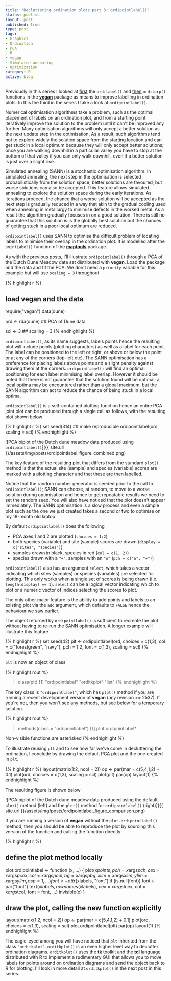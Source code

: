 ```yaml
--- 
title: "Decluttering ordination plots part 3: ordipointlabel()"
status: publish
layout: post
published: true
type: post
tags: 
- Graphics
- Ordination
- PCA
- R
- vegan
- Simulated annealing
- Optimization
category: R
active: blog
---
```

Previously in this series I looked at [first](http://www.fromthebottomoftheheap.net/2013/01/12/decluttering-ordination-plots-in-vegan-part-1-ordilabel/) the `ordilabel()` and [then](http://www.fromthebottomoftheheap.net/2013/01/13/decluttering-ordination-plots-in-vegan-part-2-orditorp/) `orditorp()` functions in the **[vegan](http://cran.r-project.org/package=vegan)** package as means to improve labelling in ordination plots. In this the third in the series I take a look at `ordipointlabel()`.

Numerical optimisation algorithms take a problem, such as the optimal placement of labels on an ordination plot, and from a starting point iteratively improve the solution to the problem until it can't be improved any further. Many optimisation algorithms will only accept a better solution as the next update step in the optimisation. As a result, such algorithms tend not to explore widely the solution space from the starting location and can get stuck in a local optimum because they will only accept better solutions; once you are walking downhill in a particular valley you have to stop at the bottom of that valley if you can only walk downhill, even if a better solution is just over a slight rise.

Simulated annealing (SANN) is a stochastic optimisation algorithm.  In simulated annealing, the next step in the optimisation is selected probabilistically from the solution space; better solutions are favoured, but worse solutions can also be accepted. This feature allows simulated annealing to explore the solution space during the early iterations. As iterations proceed, the chance that a worse solution will be accepted as the next step is gradually reduced in a way that akin to the gradual cooling used when annealing in metallurgy to minimise defects in the worked metal. As a result the algorithm gradually focuses in on a good solution. There is still no guarantee that this solution is is the globally best solution but the chances of getting stuck in a poor local optimum are reduced.

`ordipointlabel()` uses SANN to optimise the difficult problem of locating labels to minimise their overlap in the ordination plot. It is modelled after the `pointLabel()` function of the **[maptools](http://cran.r-project.org/package=maptools)** package.

As with the previous posts, I'll illustrate `ordipointlabel()` through a PCA of the Dutch Dune Meadow data set distributed with **vegan**. Load the package and the data and fit the PCA. We don't need a `priority` variable for this example but will use `scaling = 3` throughout

{% highlight r %}
## load vegan and the data
require("vegan")
data(dune)

ord <- rda(dune) ## PCA of Dune data

scl <- 3 ## scaling = 3
{% endhighlight %}

`ordipointlabel()`, as its name suggests, labels points hence the resulting plot will include points (plotting characters) as well as a label for each point. The label can be positioned to the left or right, or above or below the point or at any of the corners (top-left etc). The SANN optimisation has a preference for placing labels above points and a slight penalty against drawing them at the corners. `ordipointlabel()` will find an optimal positioning for each label minimising label overlap. However it should be noted that there is not guarantee that the solution found will be optimal; a local optima may be encountered rather than a global maximum, but the SANN algorithm can act to reduce the chance of being stuck in a local optima.

`ordipointlabel()` is a self-contained plotting function hence an entire PCA joint plot can be produced through a single call as follows, with the resulting plot shown below

{% highlight r %}
set.seed(314) ## make reproducible
ordipointlabel(ord, scaling = scl)
{% endhighlight %}

![PCA biplot of the Dutch dune meadow data produced using `ordipointlabel()`]({{ site.url }}/assets/img/posts/ordipointlabel_figure_combined.png)

The key feature of the resulting plot that differs from the standard `plot()` method is that the actual site (sample) and species (variable) scores are marked with a plotting character and that these are then labelled.

Notice that the random number generator is seeded prior to the call to `ordipointlabel()`; SANN can choose, at random, to move to a worse solution during optimisation and hence to get repeatable results we need to set the random seed. You will also have noticed that the plot doesn't appear immediately. The SANN optimisation is a slow process and even a simple plot such as the one we just created takes a second or two to optimise on my 18-month old laptop.

By default `ordipointlabel()` does the following

 * PCA axes 1 and 2 are plotted (`choices = 1:2`)
 * both species (variable) and site (sample) scores are drawn (`display = c("sites", "species")`)
 * samples drawn in black, species in red (`col = c(1, 2)`)
 * species drawn with a `"+"`, samples with an `"o"` (`pch = c("o", "+")`)

`ordipointlabel()` also has an argument `select`, which takes a vector indicating which sites (samples) or species (variables) are selected for plotting. This only works when a single set of scores is being drawn (i.e. `length(display) == 1`). `select` can be a logical vector indicating which to plot or a numeric vector of indices selecting the scores to plot.

The only other major feature is the ability to add points and labels to an existing plot via the `add` argument, which defaults to `FALSE` hence the behaviour we saw earlier.

The object returned by `ordipointlabel()` is sufficient to recreate the plot without having to re-run the SANN optimisation. A longer example will illustrate this feature

{% highlight r %}
set.seed(42)
plt <- ordipointlabel(ord, choices = c(1,3),
                      col = c("forestgreen", "navy"),
                      pch = 1:2, font = c(1,3), scaling = scl)
{% endhighlight %}

`plt` is now an object of class

{% highlight rout %}
> class(plt)
[1] "ordipointlabel" "orditkplot"     "list"
{% endhighlight %}

The key class is `"ordipointlabel"`, which has `plot()` method if you are running a recent development version of **vegan** (any revision >= 2537). If you're not, then you won't see any methods, but see below for a temporary solution.

{% highlight rout %}
> methods(class = "ordipointlabel")
[1] plot.ordipointlabel*

   Non-visible functions are asterisked
{% endhighlight %}

To illustrate reusing `plt` and to see how far we've come in decluttering the ordination, I conclude by drawing the default PCA plot and the one created in `plt`.

{% highlight r %}
layout(matrix(1:2, ncol = 2))
op <- par(mar = c(5,4,1,2) + 0.1)
plot(ord, choices = c(1,3), scaling = scl)
plot(plt)
par(op)
layout(1)
{% endhighlight %}

The resulting figure is shown below

![PCA biplot of the Dutch dune meadow data produced using the default `plot()` method (left) and the `plot()` method for `ordipointlabel()` (right)]({{ site.url }}/assets/img/posts/ordipointlabel_figure_comparison.png)

If you are running a version of **vegan** without the `plot.ordipointlabel()` method, then you should be able to reproduce the plot by sourcing this version of the function and calling the function directly

{% highlight r %}
## define the plot method locally 
plot.ordipointlabel <- function (x, ...) {
    plot(x$points, pch = x$args$pch, cex = x$args$pcex, col = x$args$pcol,
        bg = x$args$pbg, xlim = x$args$xlim, ylim = x$args$ylim,
        asp = 1, ...)
    font <- attr(x$labels, "font")
    if (is.null(font))
        font <- par("font")
    text(x$labels, rownames(x$labels), cex = x$args$tcex, col = x$args$tcol,
        font = font, ...)
    invisible(x)
}

## draw the plot, calling the new function explicitly
layout(matrix(1:2, ncol = 2))
op <- par(mar = c(5,4,1,2) + 0.1)
plot(ord, choices = c(1,3), scaling = scl)
plot.ordipointlabel(plt)
par(op)
layout(1)
{% endhighlight %}

The eagle-eyed among you will have noticed that `plt` inherited from the class `"orditkplot"`. `orditkplot()` is an even higher level way to declutter ordination diagrams. `orditkplot()` uses the **[tk](http://en.wikipedia.org/wiki/Tk_(framework))** toolkit and the **[tcl](http://en.wikipedia.org/wiki/Tcl)** language distributed with R to implement a rudimentary GUI that allows you to move labels for points around on ordination diagrams and send the object back to R for plotting. I'll look in more detail at `orditkplot()` in the next post in this series.

